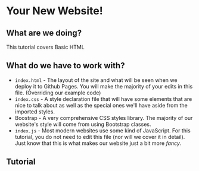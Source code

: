 # Your New Website!

## What are we doing?
This tutorial covers Basic HTML

## What do we have to work with?
- `index.html` - The layout of the site and what will be seen when we deploy it to Github Pages. You will make the majority of your edits in this file. (Overriding our example code)
- `index.css` - A style declaration file that will have some elements that are nice to talk about as well as the special ones we'll have aside from the imported styles.
- Boostrap - A very comprehensive CSS styles library. The majority of our website's style will come from using Bootstrap classes.
- `index.js` - Most modern websites use some kind of JavaScript. For this tutorial, you do not need to edit this file (nor will we cover it in detail). Just know that this is what makes our website just a bit more *fancy*.

## Tutorial